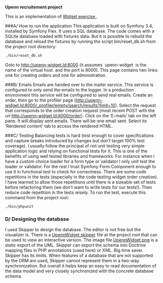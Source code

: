 **Upenn recruitement project**

This is an implementation of [Widget exercise
](https://gist.github.com/barendt/4dbfeeda803fc47677be).


###A/ How to run the application
This application is built on Symfony 3.4, installed by Symfony Flex.
It uses a SQL database. The code comes with a SQLite database loaded with fixtures data.
But it is possible to rebuild the database and reload the fixtures by running the script
bin/reset_db.sh from the project root directory:
```bash
./bin/reset_db.sh
```

Goto to ​http://upenn-widget.ld:8000​ (it assumes ​ upenn-widget ​ is the name of the virtual host.
and the port is 8000).
This page contains two links: one for creating orders and one for administration.

###B/ Emails
Emails are handed over to the mailer service. This service is configured to only send the emails
to the logger. In a production environment this service will be configured to send real emails.
Create an order, then go to the profiler page
(​http://upenn-widget.ld:8000/_profiler/empty/search/results?limit=10​).
Select the request that corresponds to the order creation request (most recent POST with the
url ​http://upenn-widget.ld:8000/order​). Click on the ‘E-mails’ tab on the left pane. It will display
sent emails. There will be one email sent. Select its ‘Rendered content’ tab to access the
rendered HTML.

###C/ Testing
Balancing tests is hard (test enough to cover specifications and capture breaks introduced by changes but don’t target
100% test coverage). I usually follow the principal of not unit testing very simple application logic
and relying on functional tests for it. This is one of the benefits of using well tested libraries and
frameworks. For instance when I have a custom choice loader for a form type or validator I only
unit test the loader or validator. For the rest I trust Symfony Form Component enough to use it
in functional test to check for correctness.
There are some code repetitions in the tests (especially in the code testing widget order
creation). I have learned to allow those repetitions until there is a sizeable set of tests before
refactoring them (we don’t want to write tests for our tests!). Then reduce code repetition in the
tests wisely.
To run the test, execute this command from the project root:
```bash
./bin/phpunit
```
### D/ Designing the database
I used ​Skipper​ to design the database. The editor is not free but the visualizer is. There is a
[UpennWidget.skipper](/UpennWidget.skipper) file at the project root that can be used to view an interactive version. The
image file [UpennWidget.png](/UpennWidget.png) is a static export of the UML. Skipper can export the schema into
Doctrine mapping files in PHP annotations (used here) or XML. Big time saver.
Skipper has its limits. When features of a database that are not supported by the ORM are
used, Skipper cannot represent them in a two-way synchronization. But overall it helps keep an
easy to read documentation of the data model and very closely synchronized with the concrete
database schema.



